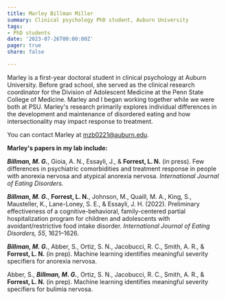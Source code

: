 ```yaml
---
title: Marley Billman Miller
summary: Clinical psychology PhD student, Auburn University
tags: 
- PhD students
date: '2023-07-26T00:00:00Z'
pager: true
share: false

---
```


Marley is a first-year doctoral student in clinical psychology at Auburn University. Before grad school, she served as the clinical research coordinator for the Division of Adolescent Medicine at the Penn State College of Medicine. Marley and I began working together while we were both at PSU. Marley's research primarily explores individual differences in the development and maintenance of disordered eating and how intersectionality may impact response to treatment. 

You can contact Marley at mzb0221@auburn.edu. 


**Marley's papers in my lab include:**

***Billman, M. G.***, Gioia, A. N., Essayli, J., & **Forrest, L. N.** (in press). Few differences in psychiatric comorbidities and treatment response in people with anorexia nervosa and atypical anorexia nervosa. *International Journal of Eating Disorders.*

***Billman, M. G.***, **Forrest, L. N.**, Johnson, M., Quaill, M. A., King, S., Mausteller, K., Lane-Loney, S. E., & Essayli, J. H. (2022). Preliminary effectiveness of a cognitive-behavioral, family-centered partial hospitalization program for children and adolescents with avoidant/restrictive food intake disorder. *International Journal of Eating Disorders, 55*, 1621–1626.

***Billman, M. G.***, Abber, S., Ortiz, S. N., Jacobucci, R. C., Smith, A. R., & **Forrest, L. N.** (in prep). Machine learning identifies meaningful severity specifiers for anorexia nervosa.

Abber, S., ***Billman, M. G.***, Ortiz, S. N., Jacobucci, R. C., Smith, A. R., & **Forrest, L. N.** (in prep). Machine learning identifies meaningful severity specifiers for bulimia nervosa.